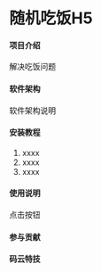 # 随机吃饭H5

#### 项目介绍
解决吃饭问题

#### 软件架构
软件架构说明


#### 安装教程

1. xxxx
2. xxxx
3. xxxx

#### 使用说明

点击按钮

#### 参与贡献




#### 码云特技
